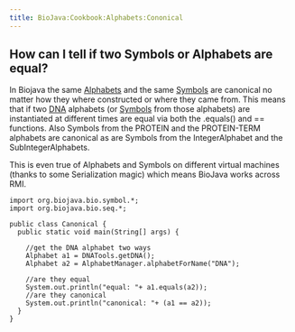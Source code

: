 ```yaml
---
title: BioJava:Cookbook:Alphabets:Cononical
---
```


How can I tell if two Symbols or Alphabets are equal?
-----------------------------------------------------

In Biojava the same
[Alphabets](http://www.biojava.org/docs/api14/org/biojava/bio/symbol/Alphabet.html)
and the same
[Symbols](http://www.biojava.org/docs/api14/org/biojava/bio/symbol/Symbol.html)
are canonical no matter how they where constructed or where they came
from. This means that if two [DNA](wp:DNA "wikilink") alphabets (or
[Symbols](http://www.biojava.org/docs/api14/org/biojava/bio/symbol/Symbol.html)
from those alphabets) are instantiated at different times are equal via
both the .equals() and == functions. Also Symbols from the PROTEIN and
the PROTEIN-TERM alphabets are canonical as are Symbols from the
IntegerAlphabet and the SubIntegerAlphabets.

This is even true of Alphabets and Symbols on different virtual machines
(thanks to some Serialization magic) which means BioJava works across
RMI.

    import org.biojava.bio.symbol.*;
    import org.biojava.bio.seq.*;

    public class Canonical {
      public static void main(String[] args) {

        //get the DNA alphabet two ways
        Alphabet a1 = DNATools.getDNA();
        Alphabet a2 = AlphabetManager.alphabetForName("DNA");

        //are they equal
        System.out.println("equal: "+ a1.equals(a2));
        //are they canonical
        System.out.println("canonical: "+ (a1 == a2));
      }
    }
